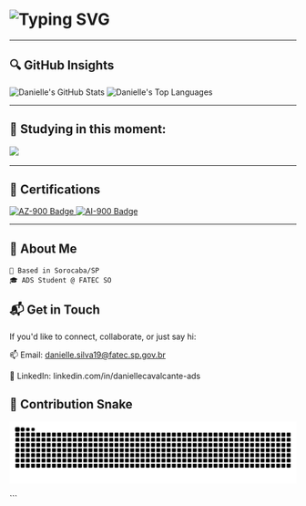 <h1 align="left">
  <img src="https://readme-typing-svg.demolab.com?font=Fira+Code&weight=500&size=24&duration=3000&pause=500&color=58A6FF&vCenter=true&multiline=true&width=600&height=50&lines=Hi%2C+I'm+Danielle+Silva.;.NET+Back-end+Developer+%7C+Tech+for+Purpose" alt="Typing SVG" />
</h1>

---

## 🔍 GitHub Insights

![Danielle's GitHub Stats](https://github-readme-stats.vercel.app/api?username=DanielleCavalcante&show_icons=true&theme=radical&count_private=true&hide_title=true)
![Danielle's Top Languages](https://github-readme-stats.vercel.app/api/top-langs/?username=DanielleCavalcante&layout=compact&theme=radical)

---

## 🎯 Studying in this moment:

<p>
  <img src="https://skillicons.dev/icons?i=dotnet,c#,react,angular,git" />
</p>

---

## 🏅 Certifications

<p>
  <a href="https://learn.microsoft.com/api/credentials/share/en-us/DanielleCavalcantedaSilva-9006/6B3DE34B4887E9A5?sharingId=B6B840FB915A351B" target="_blank">
    <img src="https://img.shields.io/badge/Microsoft%20Certified-AZ--900-blue?style=for-the-badge&logo=microsoft" alt="AZ-900 Badge" />
  </a>
  <a href="https://learn.microsoft.com/api/credentials/share/en-us/DanielleCavalcantedaSilva-9006/E8E112256789401B?sharingId=B6B840FB915A351B" target="_blank">
    <img src="https://img.shields.io/badge/Microsoft%20Certified-AI--900-purple?style=for-the-badge&logo=microsoft" alt="AI-900 Badge" />
  </a>
</p>

---

## 👤 About Me

```txt
📍 Based in Sorocaba/SP
🎓 ADS Student @ FATEC SO
```

## 📬 Get in Touch
If you'd like to connect, collaborate, or just say hi:

📫 Email: danielle.silva19@fatec.sp.gov.br

💼 LinkedIn: linkedin.com/in/daniellecavalcante-ads

## 🐍 Contribution Snake
<p align="center"> <img src="https://raw.githubusercontent.com/DanielleCavalcante/DanielleCavalcante/output/github-contribution-grid-snake.svg" /> </p> ```
